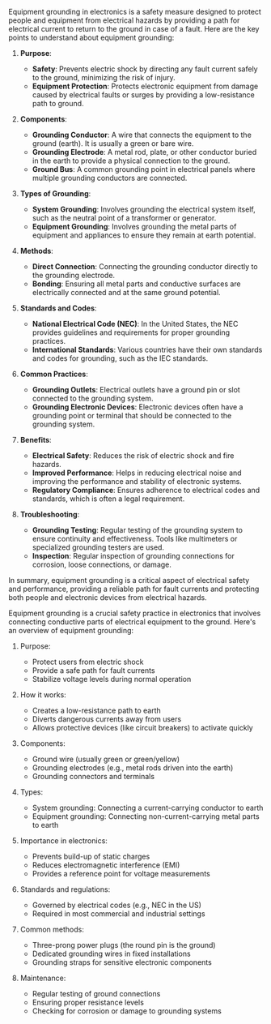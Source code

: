 Equipment grounding in electronics is a safety measure designed to protect people and equipment from electrical hazards by providing a path for electrical current to return to the ground in case of a fault. Here are the key points to understand about equipment grounding:

1. **Purpose**:
   - **Safety**: Prevents electric shock by directing any fault current safely to the ground, minimizing the risk of injury.
   - **Equipment Protection**: Protects electronic equipment from damage caused by electrical faults or surges by providing a low-resistance path to ground.

2. **Components**:
   - **Grounding Conductor**: A wire that connects the equipment to the ground (earth). It is usually a green or bare wire.
   - **Grounding Electrode**: A metal rod, plate, or other conductor buried in the earth to provide a physical connection to the ground.
   - **Ground Bus**: A common grounding point in electrical panels where multiple grounding conductors are connected.

3. **Types of Grounding**:
   - **System Grounding**: Involves grounding the electrical system itself, such as the neutral point of a transformer or generator.
   - **Equipment Grounding**: Involves grounding the metal parts of equipment and appliances to ensure they remain at earth potential.

4. **Methods**:
   - **Direct Connection**: Connecting the grounding conductor directly to the grounding electrode.
   - **Bonding**: Ensuring all metal parts and conductive surfaces are electrically connected and at the same ground potential.

5. **Standards and Codes**:
   - **National Electrical Code (NEC)**: In the United States, the NEC provides guidelines and requirements for proper grounding practices.
   - **International Standards**: Various countries have their own standards and codes for grounding, such as the IEC standards.

6. **Common Practices**:
   - **Grounding Outlets**: Electrical outlets  have a ground pin or slot connected to the grounding system.
   - **Grounding Electronic Devices**: Electronic devices often have a grounding point or terminal that should be connected to the grounding system.

7. **Benefits**:
   - **Electrical Safety**: Reduces the risk of electric shock and fire hazards.
   - **Improved Performance**: Helps in reducing electrical noise and improving the performance and stability of electronic systems.
   - **Regulatory Compliance**: Ensures adherence to electrical codes and standards, which is often a legal requirement.

8. **Troubleshooting**:
   - **Grounding Testing**: Regular testing of the grounding system to ensure continuity and effectiveness. Tools like multimeters or specialized grounding testers are used.
   - **Inspection**: Regular inspection of grounding connections for corrosion, loose connections, or damage.

In summary, equipment grounding is a critical aspect of electrical safety and performance, providing a reliable path for fault currents and protecting both people and electronic devices from electrical hazards.

Equipment grounding is a crucial safety practice in electronics that involves connecting conductive parts of electrical equipment to the ground. Here's an overview of equipment grounding:

1. Purpose:
   - Protect users from electric shock
   - Provide a safe path for fault currents
   - Stabilize voltage levels during normal operation

2. How it works:
   - Creates a low-resistance path to earth
   - Diverts dangerous currents away from users
   - Allows protective devices (like circuit breakers) to activate quickly

3. Components:
   - Ground wire (usually green or green/yellow)
   - Grounding electrodes (e.g., metal rods driven into the earth)
   - Grounding connectors and terminals

4. Types:
   - System grounding: Connecting a current-carrying conductor to earth
   - Equipment grounding: Connecting non-current-carrying metal parts to earth

5. Importance in electronics:
   - Prevents build-up of static charges
   - Reduces electromagnetic interference (EMI)
   - Provides a reference point for voltage measurements

6. Standards and regulations:
   - Governed by electrical codes (e.g., NEC in the US)
   - Required in most commercial and industrial settings

7. Common methods:
   - Three-prong power plugs (the round pin is the ground)
   - Dedicated grounding wires in fixed installations
   - Grounding straps for sensitive electronic components

8. Maintenance:
   - Regular testing of ground connections
   - Ensuring proper resistance levels
   - Checking for corrosion or damage to grounding systems
